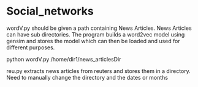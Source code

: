 # Social_networks
wordV.py should be given a path containing News Articles.
News Articles can have sub directories.
The program builds a word2vec model using gensim and stores the model which can then be loaded and used for different purposes.

python wordV.py /home/dir1/news_articlesDir

reu.py extracts news articles from reuters and stores them in a directory.
Need to manually change the directory and the dates or months





